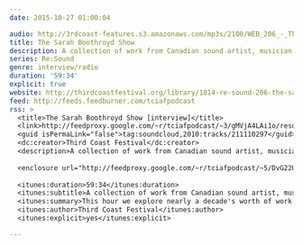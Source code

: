 ```yaml
---
date: 2015-10-27 01:00:04

audio: http://3rdcoast-features.s3.amazonaws.com/mp3s/2100/WEB_206_-_The_Sarah_Boothroyd_Show.mp3
title: The Sarah Boothroyd Show
description: A collection of work from Canadian sound artist, musician and radio producer Sarah Boothroyd.
series: Re:Sound
genre: interview/radio
duration: '59:34'
explicit: true
website: http://thirdcoastfestival.org/library/1814-re-sound-206-the-sarah-boothroyd-show
feed: http://feeds.feedburner.com/tciafpodcast
rss: >
  <title>The Sarah Boothroyd Show [interview]</title>
  <link>http://feedproxy.google.com/~r/tciafpodcast/~3/gMVjA4LAi1o/resound-206-the-sarah-boothroyd-show</link>
  <guid isPermaLink="false">tag:soundcloud,2010:tracks/211110297</guid>
  <dc:creator>Third Coast Festival</dc:creator>
  <description>A collection of work from Canadian sound artist, musician and radio producer Sarah Boothroyd.</description>
  
  <enclosure url="http://feedproxy.google.com/~r/tciafpodcast/~5/DvG22UuUHjc/211110297-thirdcoast-resound-206-the-sarah-boothroyd-show.mp3" length="0" type="audio/mpeg" />
  
  <itunes:duration>59:34</itunes:duration>
  <itunes:subtitle>A collection of work from Canadian sound artist, musician and radio producer Sarah Boothroyd.</itunes:subtitle>
  <itunes:summary>This hour we explore nearly a decade's worth of work from Canadian sound artist, musician and radio producer Sarah Boothroyd.</itunes:summary>
  <itunes:author>Third Coast Festival</itunes:author>
  <itunes:explicit>yes</itunes:explicit>

---
```

